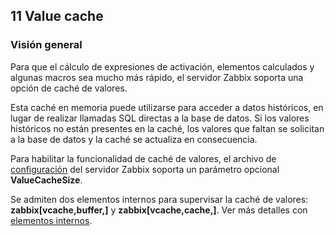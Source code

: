 ## 11 Value cache

### Visión general

Para que el cálculo de expresiones de activación, elementos calculados y algunas macros sea mucho más rápido, el servidor Zabbix soporta una opción de caché de valores.

Esta caché en memoria puede utilizarse para acceder a datos históricos, en lugar de realizar llamadas SQL directas a la base de datos. Si los valores históricos no están presentes en la caché, los valores que faltan se solicitan a la base de datos y la caché se actualiza en consecuencia.

Para habilitar la funcionalidad de caché de valores, el archivo de [configuración](https://www.zabbix.com/documentation/6.0/en/manual/appendix/config/zabbix_server) del servidor Zabbix soporta un parámetro opcional **ValueCacheSize**.

Se admiten dos elementos internos para supervisar la caché de valores: **zabbix[vcache,buffer,<mode>]** y **zabbix[vcache,cache,<parameter>]**. Ver más detalles con [elementos internos](https://www.zabbix.com/documentation/6.0/en/manual/config/items/itemtypes/internal).
